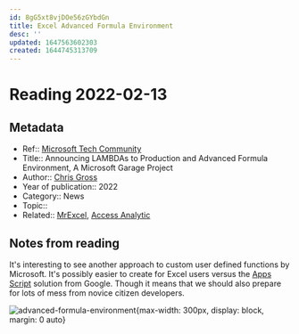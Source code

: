 ```yaml
---
id: 8gG5xt8vjDOe56zGYbdGn
title: Excel Advanced Formula Environment
desc: ''
updated: 1647563602303
created: 1644745313709
---
```

# Reading 2022-02-13

## Metadata

- Ref:: [Microsoft Tech Community](https://techcommunity.microsoft.com/t5/excel-blog/announcing-lambdas-to-production-and-advanced-formula/ba-p/3073293)
- Title:: Announcing LAMBDAs to Production and Advanced Formula Environment, A Microsoft Garage Project
- Author:: [Chris Gross](https://techcommunity.microsoft.com/t5/user/viewprofilepage/user-id/584627)
- Year of publication:: 2022
- Category:: News
- Topic:: 
- Related:: [MrExcel](https://www.youtube.com/watch?v=ySaDkjx3TlI), [Access Analytic](https://www.youtube.com/watch?v=8MyzxtbxACE)

## Notes from reading

It's interesting to see another approach to custom user defined functions by Microsoft. It's possibly easier to create for Excel users versus the [Apps Script](https://developers.google.com/apps-script) solution from Google. Though it means that we should also prepare for lots of mess from novice citizen developers. 

![advanced-formula-environment](https://techcommunity.microsoft.com/t5/image/serverpage/image-id/345908i646E47815F2DD8A3/image-size/large?v=v2&px=999){max-width: 300px, display: block, margin: 0 auto}